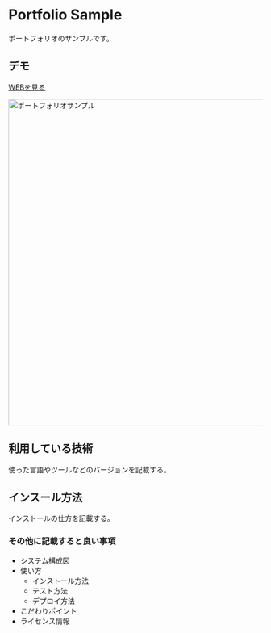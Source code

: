 Portfolio Sample
====

ポートフォリオのサンプルです。

## デモ
[WEBを見る](https://techis-jp-portfolio-sample-one.herokuapp.com/)

<img width="647" alt="ポートフォリオサンプル" src="https://user-images.githubusercontent.com/85745479/122237634-70876780-cefa-11eb-8b78-32918e0ac584.png">


## 利用している技術
使った言語やツールなどのバージョンを記載する。

## インスール方法
インストールの仕方を記載する。

### その他に記載すると良い事項
* システム構成図
* 使い方
    * インストール方法
    * テスト方法
    * デプロイ方法
* こだわりポイント
* ライセンス情報
